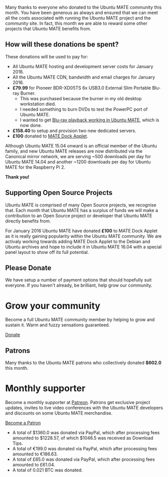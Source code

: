 <!--
.. title: Ubuntu MATE January 2016 supporters
.. slug: ubuntu-mate-january-2016-supporters
.. date: 2016-01-31 21:00:59 UTC
.. tags: Ubuntu,MATE,community,donate
.. link:
.. description: Community members who supported Ubuntu MATE this month.
.. type: text
.. author: Martin Wimpress
-->

Many thanks to everyone who donated to the Ubuntu MATE community this
month. You have been generous as always and ensured that we can meet
all the costs associated with running the Ubuntu MATE project and the
community site. In fact, this month we are able to reward some other
projects that Ubuntu MATE benefits from.

## How will these donations be spent?

These donations will be used to pay for:

  * All Ubuntu MATE hosting and development server costs for January 2016.
  * All the Ubuntu MATE CDN, bandwidth and email charges for January 2016.
  * **&pound;79.99** for Pioneer BDR-XD05TS 6x USB3.0 External Slim Portable Blu-ray Burner.
    * This was purchased because the burner in my old desktop workstation died.
    * I needed something to burn DVDs to test the PowerPC port of Ubuntu MATE.
    * I wanted to get [Blu-ray playback working in Ubuntu MATE](https://plus.google.com/+MartinWimpress/posts/SaYoWBGeGy4), which is now done.
  * **&pound;158.40** to setup and provision two new dedicated servers.
  * **&pound;100** donated to [MATE Dock Applet](https://github.com/robint99/dock-applet).

Although Ubuntu MATE 15.04 onward is an official member of the Ubuntu family,
and new Ubuntu MATE releases are now distributed via the Canonical mirror
network, we are serving ~500 downloads per day for Ubuntu MATE 14.04 and
another ~1200 downloads per day for Ubuntu MATE for the Raspberry Pi 2.

**Thank you!**

## Supporting Open Source Projects

Ubuntu MATE is comprised of many Open Source projects, we recognise
that. Each month that Ubuntu MATE has a surplus of funds we will make a
contribution to an Open Source project or developer that Ubuntu MATE
directly benefits from.

For January 2016 Ubuntu MATE have donated **&pound;100** to MATE Dock Applet as
it is really gaining popularity within the Ubuntu MATE community. We are
activaly working towards adding MATE Dock Applet to the Debian and
Ubuntu archives and hope to include it in Ubuntu MATE 16.04 with
a special panel layout to show off its full potential.

## Please Donate

We have setup a number of payment options that should hopefully suit everyone.
If you haven't already, be brilliant, help grow our community.

<div class="bs-component">
    <div class="jumbotron">
        <h1>Grow your community</h1>
        <p>Become a full Ubuntu MATE community member by helping to grow and
        sustain it. Warm and fuzzy sensations guaranteed.</p>
        <a href="/donate/" class="btn btn-primary btn-lg">Donate</a>
        </p>
    </div>
</div>

## Patrons

Many thanks to the Ubuntu MATE patrons who collectively donated **$602.0** this month.

<div class="bs-component">
    <div class="jumbotron">
        <h1>Monthly supporter</h1>
        <p>Become a monthly supporter at <a href="http://www.patreon.com/ubuntu_mate">Patreon</a>.
        Patrons get exclusive project updates, invites to live video conferences with the Ubuntu
        MATE developers and discounts on some Ubuntu MATE merchandise.</p>
        <a href="http://www.patreon.com/ubuntu_mate" class="btn btn-primary btn-lg">Become a Patron</a>
        </p>
    </div>
</div>

  * A total of $1360.0 was donated via PayPal, which after processing fees amounted to $1228.57, of which $1046.5 was received as Download Tips.
  * A total of &euro;199.0 was donated via PayPal, which after processing fees amounted to &euro;186.63.
  * A total of &pound;65.0 was donated via PayPal, which after processing fees amounted to &pound;61.04.
  * A total of 0.021 BTC was donated.